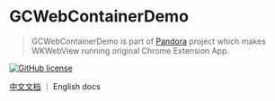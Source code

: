 # GCWebContainerDemo

> GCWebContainerDemo is part of [Pandora](https://github.com/chanjh/Pandora) project which makes WKWebView running original Chrome Extension App. 

[![GitHub license](https://img.shields.io/github/license/chanjh/GCWebContainerDemo)](https://github.com/chanjh/GCWebContainerDemo)

[中文文档](https://github.com/chanjh/GCWebContainerDemo/blob/main/README.md) ｜ English docs
